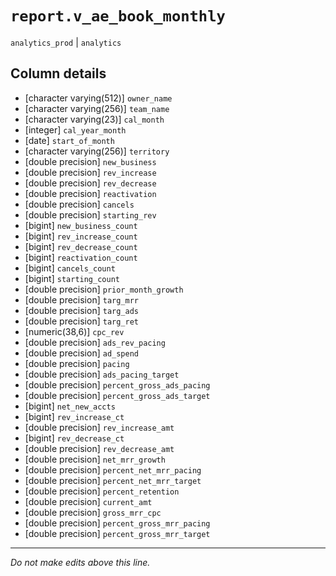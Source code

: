 # `report.v_ae_book_monthly`
`analytics_prod` | `analytics`

## Column details
* [character varying(512)] `owner_name`
* [character varying(256)] `team_name`
* [character varying(23)] `cal_month`
* [integer]   `cal_year_month`
* [date]      `start_of_month`
* [character varying(256)] `territory`
* [double precision] `new_business`
* [double precision] `rev_increase`
* [double precision] `rev_decrease`
* [double precision] `reactivation`
* [double precision] `cancels`
* [double precision] `starting_rev`
* [bigint]    `new_business_count`
* [bigint]    `rev_increase_count`
* [bigint]    `rev_decrease_count`
* [bigint]    `reactivation_count`
* [bigint]    `cancels_count`
* [bigint]    `starting_count`
* [double precision] `prior_month_growth`
* [double precision] `targ_mrr`
* [double precision] `targ_ads`
* [double precision] `targ_ret`
* [numeric(38,6)] `cpc_rev`
* [double precision] `ads_rev_pacing`
* [double precision] `ad_spend`
* [double precision] `pacing`
* [double precision] `ads_pacing_target`
* [double precision] `percent_gross_ads_pacing`
* [double precision] `percent_gross_ads_target`
* [bigint]    `net_new_accts`
* [bigint]    `rev_increase_ct`
* [double precision] `rev_increase_amt`
* [bigint]    `rev_decrease_ct`
* [double precision] `rev_decrease_amt`
* [double precision] `net_mrr_growth`
* [double precision] `percent_net_mrr_pacing`
* [double precision] `percent_net_mrr_target`
* [double precision] `percent_retention`
* [double precision] `current_amt`
* [double precision] `gross_mrr_cpc`
* [double precision] `percent_gross_mrr_pacing`
* [double precision] `percent_gross_mrr_target`

-------------------------------------------------------------------------------
*Do not make edits above this line.*
